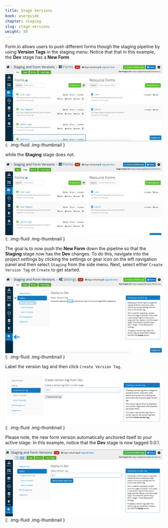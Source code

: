 ```yaml
---
title: Stage Versions
book: userguide
chapter: staging
slug: stage-versions
weight: 30
---
```

Form.io allows users to push different forms though the staging pipeline by using **Version Tags** in the staging menu. 
Notice that that in this example, the **Dev** stage has a **New Form**

![](/assets/img/userguide/userguide-stage-version-1.png){: .img-fluid .img-thumbnail }

while the **Staging** stage does not. 

![](/assets/img/userguide/userguide-stage-version-2.png){: .img-fluid .img-thumbnail }

The goal is to now push the **New Form** down the pipeline so that the **Staging** stage now has the **Dev** changes.
To do this, navigate into the project settings by clicking the settings or gear icon on the left navigation panel 
and then select ```Staging``` from the side menu. Next, select either ```Create Version Tag``` or ```Create``` to get started. 

![](/assets/img/userguide/userguide-stage-version-3.png){: .img-fluid .img-thumbnail }

Label the version tag and then click ```Create Version Tag```. 

![](/assets/img/userguide/userguide-stage-version-4.png){: .img-fluid .img-thumbnail }

Please note, the new form version automatically anchored itself to your active stage. In this example, notice
that the **Dev** stage is now tagged 0.0.1. 

![](/assets/img/userguide/userguide-stage-version-5.png){: .img-fluid .img-thumbnail }
